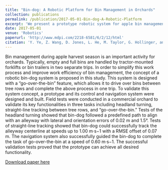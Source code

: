 ```yaml
---
title: "Bin-dog: A Robotic Platform for Bin Management in Orchards"
collection: publications
permalink: /publication/2017-05-01-Bin-dog-A-Robotic-Platform
excerpt: 'We present a prototype robotic system for apple bin management.'
date: 2017-05-01
venue: 'Robotics'
paperurl: 'http://www.mdpi.com/2218-6581/6/2/12/html'
citation: 'Y. Ye, Z. Wang, D. Jones, L. He, M. Taylor, G. Hollinger, and Q. Zhang, &quot;Bin-dog: A robotic platform for bin management in orchards&quot;, <i>Robotics</i>, vol. 6, no. 2, article 12, May 2017'
---
```

Bin management during apple harvest season is an important activity for orchards. Typically, empty and full bins are handled by tractor-mounted forklifts or bin trailers in two separate trips. In order to simplify this work process and improve work efficiency of bin management, the concept of a robotic bin-dog system is proposed in this study. This system is designed with a “go-over-the-bin” feature, which allows it to drive over bins between tree rows and complete the above process in one trip. To validate this system concept, a prototype and its control and navigation system were designed and built. Field tests were conducted in a commercial orchard to validate its key functionalities in three tasks including headland turning, straight-line tracking between tree rows, and “go-over-the-bin.” Tests of the headland turning showed that bin-dog followed a predefined path to align with an alleyway with lateral and orientation errors of 0.02 m and 1.5°. Tests of straight-line tracking showed that bin-dog could successfully track the alleyway centerline at speeds up to 1.00 m·s−1 with a RMSE offset of 0.07 m. The navigation system also successfully guided the bin-dog to complete the task of go-over-the-bin at a speed of 0.60 m·s−1. The successful validation tests proved that the prototype can achieve all desired functionality.

[Download paper here](http://www.mdpi.com/2218-6581/6/2/12/html)